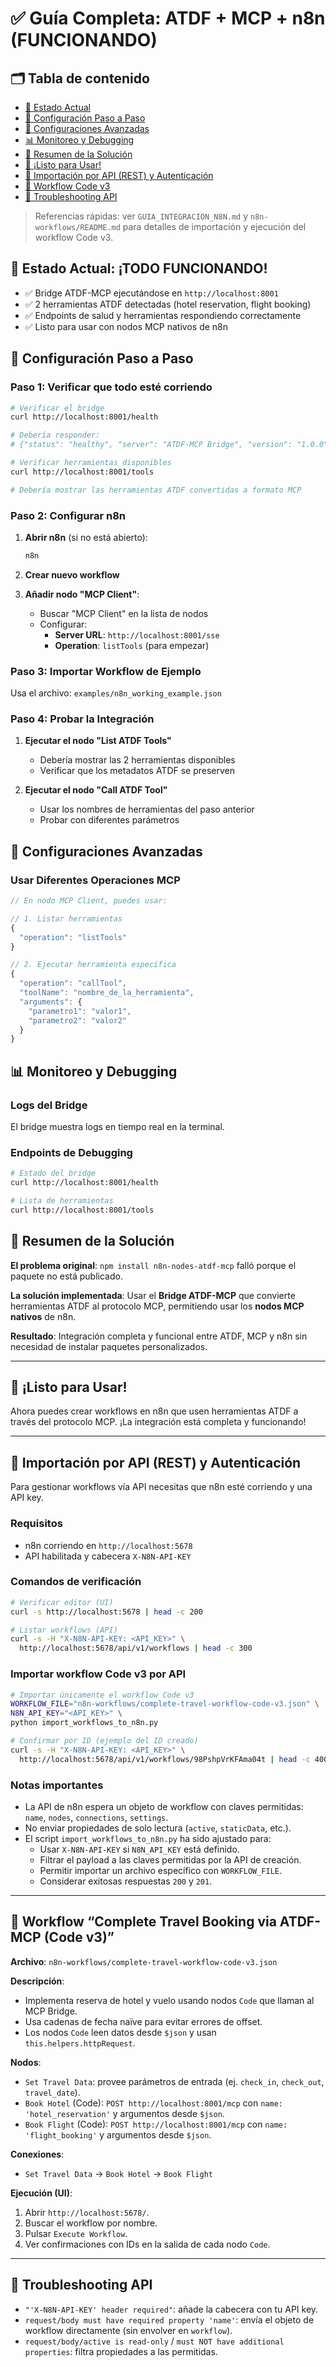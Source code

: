# ✅ Guía Completa: ATDF + MCP + n8n (FUNCIONANDO)

## 🗂️ Tabla de contenido
- [🎉 Estado Actual](#-estado-actual-todo-funcionando)
- [🚀 Configuración Paso a Paso](#-configuración-paso-a-paso)
- [🔧 Configuraciones Avanzadas](#-configuraciones-avanzadas)
- [📊 Monitoreo y Debugging](#-monitoreo-y-debugging)
- [🎯 Resumen de la Solución](#-resumen-de-la-solución)
- [🎉 ¡Listo para Usar!](#--listo-para-usar)
- [🔐 Importación por API (REST) y Autenticación](#-importación-por-api-rest-y-autenticación)
- [🧩 Workflow Code v3](#-workflow-complete-travel-booking-via-atdf-mcp-code-v3)
- [🧪 Troubleshooting API](#-troubleshooting-api)

> Referencias rápidas: ver `GUIA_INTEGRACION_N8N.md` y `n8n-workflows/README.md` para detalles de importación y ejecución del workflow Code v3.

## 🎉 Estado Actual: ¡TODO FUNCIONANDO!

- ✅ Bridge ATDF-MCP ejecutándose en `http://localhost:8001`
- ✅ 2 herramientas ATDF detectadas (hotel reservation, flight booking)
- ✅ Endpoints de salud y herramientas respondiendo correctamente
- ✅ Listo para usar con nodos MCP nativos de n8n

## 🚀 Configuración Paso a Paso

### Paso 1: Verificar que todo esté corriendo

```bash
# Verificar el bridge
curl http://localhost:8001/health

# Debería responder:
# {"status": "healthy", "server": "ATDF-MCP Bridge", "version": "1.0.0", ...}

# Verificar herramientas disponibles
curl http://localhost:8001/tools

# Debería mostrar las herramientas ATDF convertidas a formato MCP
```

### Paso 2: Configurar n8n

1. **Abrir n8n** (si no está abierto):
   ```bash
   n8n
   ```

2. **Crear nuevo workflow**

3. **Añadir nodo "MCP Client"**:
   - Buscar "MCP Client" en la lista de nodos
   - Configurar:
     - **Server URL**: `http://localhost:8001/sse`
     - **Operation**: `listTools` (para empezar)

### Paso 3: Importar Workflow de Ejemplo

Usa el archivo: `examples/n8n_working_example.json`

### Paso 4: Probar la Integración

1. **Ejecutar el nodo "List ATDF Tools"**
   - Debería mostrar las 2 herramientas disponibles
   - Verificar que los metadatos ATDF se preserven

2. **Ejecutar el nodo "Call ATDF Tool"**
   - Usar los nombres de herramientas del paso anterior
   - Probar con diferentes parámetros

## 🔧 Configuraciones Avanzadas

### Usar Diferentes Operaciones MCP

```javascript
// En nodo MCP Client, puedes usar:

// 1. Listar herramientas
{
  "operation": "listTools"
}

// 2. Ejecutar herramienta específica
{
  "operation": "callTool",
  "toolName": "nombre_de_la_herramienta",
  "arguments": {
    "parametro1": "valor1",
    "parametro2": "valor2"
  }
}
```

## 📊 Monitoreo y Debugging

### Logs del Bridge

El bridge muestra logs en tiempo real en la terminal.

### Endpoints de Debugging

```bash
# Estado del bridge
curl http://localhost:8001/health

# Lista de herramientas
curl http://localhost:8001/tools
```

## 🎯 Resumen de la Solución

**El problema original**: `npm install n8n-nodes-atdf-mcp` falló porque el paquete no está publicado.

**La solución implementada**: Usar el **Bridge ATDF-MCP** que convierte herramientas ATDF al protocolo MCP, permitiendo usar los **nodos MCP nativos** de n8n.

**Resultado**: Integración completa y funcional entre ATDF, MCP y n8n sin necesidad de instalar paquetes personalizados.

---

## 🎉 ¡Listo para Usar!

Ahora puedes crear workflows en n8n que usen herramientas ATDF a través del protocolo MCP. ¡La integración está completa y funcionando!

---

## 🔐 Importación por API (REST) y Autenticación

Para gestionar workflows vía API necesitas que n8n esté corriendo y una API key.

### Requisitos
- n8n corriendo en `http://localhost:5678`
- API habilitada y cabecera `X-N8N-API-KEY`

### Comandos de verificación
```bash
# Verificar editor (UI)
curl -s http://localhost:5678 | head -c 200

# Listar workflows (API)
curl -s -H "X-N8N-API-KEY: <API_KEY>" \
  http://localhost:5678/api/v1/workflows | head -c 300
```

### Importar workflow Code v3 por API
```bash
# Importar únicamente el workflow Code v3
WORKFLOW_FILE="n8n-workflows/complete-travel-workflow-code-v3.json" \
N8N_API_KEY="<API_KEY>" \
python import_workflows_to_n8n.py

# Confirmar por ID (ejemplo del ID creado)
curl -s -H "X-N8N-API-KEY: <API_KEY>" \
  http://localhost:5678/api/v1/workflows/98PshpVrKFAma04t | head -c 400
```

### Notas importantes
- La API de n8n espera un objeto de workflow con claves permitidas: `name`, `nodes`, `connections`, `settings`.
- No enviar propiedades de solo lectura (`active`, `staticData`, etc.).
- El script `import_workflows_to_n8n.py` ha sido ajustado para:
  - Usar `X-N8N-API-KEY` si `N8N_API_KEY` está definido.
  - Filtrar el payload a las claves permitidas por la API de creación.
  - Permitir importar un archivo específico con `WORKFLOW_FILE`.
  - Considerar exitosas respuestas `200` y `201`.

---

## 🧩 Workflow “Complete Travel Booking via ATDF-MCP (Code v3)”

**Archivo**: `n8n-workflows/complete-travel-workflow-code-v3.json`

**Descripción**:
- Implementa reserva de hotel y vuelo usando nodos `Code` que llaman al MCP Bridge.
- Usa cadenas de fecha naïve para evitar errores de offset.
- Los nodos `Code` leen datos desde `$json` y usan `this.helpers.httpRequest`.

**Nodos**:
- `Set Travel Data`: provee parámetros de entrada (ej. `check_in`, `check_out`, `travel_date`).
- `Book Hotel` (Code): `POST http://localhost:8001/mcp` con `name: 'hotel_reservation'` y argumentos desde `$json`.
- `Book Flight` (Code): `POST http://localhost:8001/mcp` con `name: 'flight_booking'` y argumentos desde `$json`.

**Conexiones**:
- `Set Travel Data` → `Book Hotel` → `Book Flight`

**Ejecución (UI)**:
1. Abrir `http://localhost:5678/`.
2. Buscar el workflow por nombre.
3. Pulsar `Execute Workflow`.
4. Ver confirmaciones con IDs en la salida de cada nodo `Code`.

---

## 🧪 Troubleshooting API

- `"'X-N8N-API-KEY' header required"`: añade la cabecera con tu API key.
- `request/body must have required property 'name'`: envía el objeto de workflow directamente (sin envolver en `workflow`).
- `request/body/active is read-only` / `must NOT have additional properties`: filtra propiedades a las permitidas.